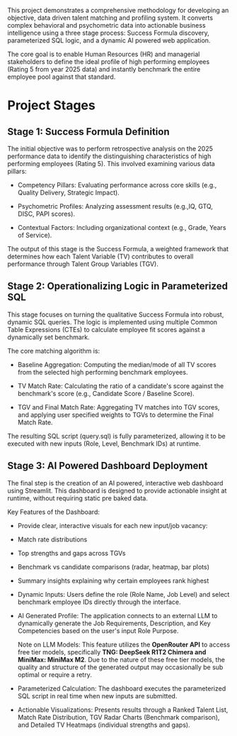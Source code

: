 This project demonstrates a comprehensive methodology for developing an objective, data driven talent matching and profiling system. It converts complex behavioral and psychometric data into actionable business intelligence using a three stage process: Success Formula discovery, parameterized SQL logic, and a dynamic AI powered web application.

The core goal is to enable Human Resources (HR) and managerial stakeholders to define the ideal profile of high performing employees (Rating 5 from year 2025 data) and instantly benchmark the entire employee pool against that standard.

# Project Stages

## Stage 1: Success Formula Definition

The initial objective was to perform retrospective analysis on the 2025 performance data to identify the distinguishing characteristics of high performing employees (Rating 5). This involved examining various data pillars:

- Competency Pillars: Evaluating performance across core skills (e.g., Quality Delivery, Strategic Impact).

- Psychometric Profiles: Analyzing assessment results (e.g.,IQ, GTQ, DISC, PAPI scores).

- Contextual Factors: Including organizational context (e.g., Grade, Years of Service).

The output of this stage is the Success Formula, a weighted framework that determines how each Talent Variable (TV) contributes to overall performance through Talent Group Variables (TGV).

## Stage 2: Operationalizing Logic in Parameterized SQL

This stage focuses on turning the qualitative Success Formula into robust, dynamic SQL queries. The logic is implemented using multiple Common Table Expressions (CTEs) to calculate employee fit scores against a dynamically set benchmark.

The core matching algorithm is:

- Baseline Aggregation: Computing the median/mode of all TV scores from the selected high performing benchmark employees.

- TV Match Rate: Calculating the ratio of a candidate's score against the benchmark's score (e.g., Candidate Score / Baseline Score).

- TGV and Final Match Rate: Aggregating TV matches into TGV scores, and applying user specified weights to TGVs to determine the Final Match Rate.

The resulting SQL script (query.sql) is fully parameterized, allowing it to be executed with new inputs (Role, Level, Benchmark IDs) at runtime.

## Stage 3: AI Powered Dashboard Deployment

The final step is the creation of an AI powered, interactive web dashboard using Streamlit. This dashboard is designed to provide actionable insight at runtime, without requiring static pre baked data.

Key Features of the Dashboard:

- Provide clear, interactive visuals for each new input/job vacancy:

- Match rate distributions

- Top strengths and gaps across TGVs

- Benchmark vs candidate comparisons (radar, heatmap, bar plots)

- Summary insights explaining why certain employees rank highest

- Dynamic Inputs: Users define the role (Role Name, Job Level) and select benchmark employee IDs directly through the interface.

- AI Generated Profile: The application connects to an external LLM to dynamically generate the Job Requirements, Description, and Key Competencies based on the user's input Role Purpose.

    Note on LLM Models: This feature utilizes the **OpenRouter API** to access free tier models, specifically **TNG: DeepSeek R1T2 Chimera and MiniMax: MiniMax M2**. Due to the nature of these free tier models, the quality and structure of the generated output may occasionally be sub optimal or require a retry.

- Parameterized Calculation: The dashboard executes the parameterized SQL script in real time when new inputs are submitted.

- Actionable Visualizations: Presents results through a Ranked Talent List, Match Rate Distribution, TGV Radar Charts (Benchmark comparison), and Detailed TV Heatmaps (individual strengths and gaps).